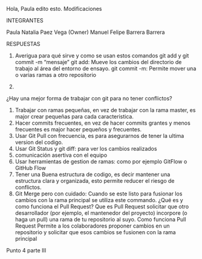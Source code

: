 Hola, Paula edito esto.
Modificaciones

INTEGRANTES

Paula Natalia Paez Vega (Owner)
Manuel Felipe Barrera Barrera


RESPUESTAS

1. Averigua para qué sirve y como se usan estos comandos git add y git commit -m “mensaje”
git add: Mueve los cambios del directorio de trabajo al área del entorno de ensayo.
git commit -m: Permite mover una o varias ramas a otro repositorio

2. 
¿Hay una mejor forma de trabajar con git para no tener conflictos?
1. Trabajar con ramas pequeñas, en  vez de trabajar con la rama master, es major crear pequeñas para cada caracteristica.
2. Hacer commits frecuentes, en vez de hacer commits grantes y menos frecuentes es major hacer pequeños y frecuentes.
3. Usar Git Pull con frecuencia, es para asegurarnos de tener la ultima version del codigo.
4. Usar Git Status y git diff: para ver los cambios realizados
5. comunicación asertiva con el equipo
6. Usar herramientas de gestion de ramas: como por ejemplo GitFlow o GitHub Flow
7. Tener una Buena estructura de codigo, es decir mantener una estructura clara y organizada, esto permite reducer el riesgo de conflictos.
8. Git Merge pero con cuidado: Cuando se este listo para fusionar los cambios con la rama principal se utiliza este commando.
¿Qué es y como funciona el Pull Request?
Que es Pull Request
solicitar que otro desarrollador (por ejemplo, el mantenedor del proyecto) incorpore (o haga un pull) una rama de tu repositorio al suyo.
Como funciona Pull Request
Permite a los colaboradores proponer cambios en un repositorio y solicitar que esos cambios se fusionen con la rama principal

Punto 4 parte III
